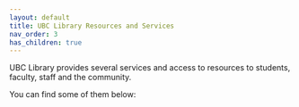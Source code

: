 ```yaml
---
layout: default
title: UBC Library Resources and Services
nav_order: 3
has_children: true
---
```


UBC Library provides several services and access to resources to students, faculty, staff and the community.

You can find some of them below:
